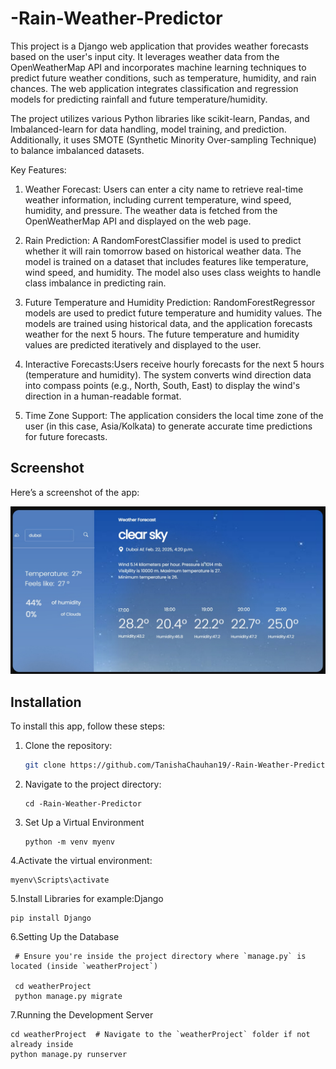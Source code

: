 # -Rain-Weather-Predictor
This project is a Django web application that provides weather forecasts based on the user's input city. It leverages weather data from the OpenWeatherMap API and incorporates machine learning techniques to predict future weather conditions, such as temperature, humidity, and rain chances. The web application integrates classification and regression models for predicting rainfall and future temperature/humidity.

The project utilizes various Python libraries like scikit-learn, Pandas, and Imbalanced-learn for data handling, model training, and prediction. Additionally, it uses SMOTE (Synthetic Minority Over-sampling Technique) to balance imbalanced datasets.

Key Features:
1. Weather Forecast: Users can enter a city name to retrieve real-time weather information, including current temperature, wind speed, humidity, and pressure.
The weather data is fetched from the OpenWeatherMap API and displayed on the web page.

2. Rain Prediction: A RandomForestClassifier model is used to predict whether it will rain tomorrow based on historical weather data. The model is trained on a dataset that includes features like temperature, wind speed, and humidity.
The model also uses class weights to handle class imbalance in predicting rain.

3. Future Temperature and Humidity Prediction: RandomForestRegressor models are used to predict future temperature and humidity values. The models are trained using historical data, and the application forecasts weather for the next 5 hours.
The future temperature and humidity values are predicted iteratively and displayed to the user.

4. Interactive Forecasts:Users receive hourly forecasts for the next 5 hours (temperature and humidity).
The system converts wind direction data into compass points (e.g., North, South, East) to display the wind's direction in a human-readable format.

5. Time Zone Support: The application considers the local time zone of the user (in this case, Asia/Kolkata) to generate accurate time predictions for future forecasts.

## Screenshot

Here’s a screenshot of the app:

  ![Image Description](https://github.com/TanishaChauhan19/-Rain-Weather-Predictor/blob/main/weatherApp%20image.jpg?raw=true)

  ## Installation

To install this app, follow these steps:

1. Clone the repository:
   ```bash
   git clone https://github.com/TanishaChauhan19/-Rain-Weather-Predictor.git

2. Navigate to the project directory:

       cd -Rain-Weather-Predictor
    
4. Set Up a Virtual Environment
  
       python -m venv myenv
4.Activate the virtual environment:
    
       
    myenv\Scripts\activate
5.Install Libraries
  for example:Django
    
    pip install Django
6.Setting Up the Database
    
     
     # Ensure you're inside the project directory where `manage.py` is located (inside `weatherProject`)
     
     cd weatherProject          
     python manage.py migrate 
     
7.Running the Development Server


    cd weatherProject  # Navigate to the `weatherProject` folder if not already inside
    python manage.py runserver





